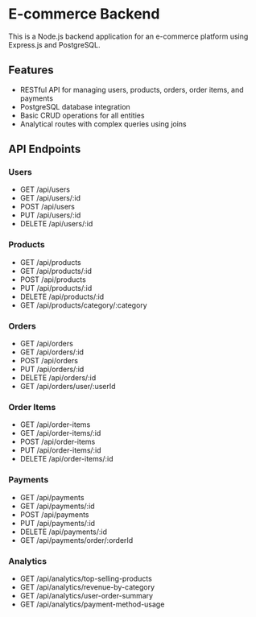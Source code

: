 # E-commerce Backend

This is a Node.js backend application for an e-commerce platform using Express.js and PostgreSQL.

## Features

- RESTful API for managing users, products, orders, order items, and payments
- PostgreSQL database integration
- Basic CRUD operations for all entities
- Analytical routes with complex queries using joins

## API Endpoints

### Users
- GET /api/users
- GET /api/users/:id
- POST /api/users
- PUT /api/users/:id
- DELETE /api/users/:id

### Products
- GET /api/products
- GET /api/products/:id
- POST /api/products
- PUT /api/products/:id
- DELETE /api/products/:id
- GET /api/products/category/:category

### Orders
- GET /api/orders
- GET /api/orders/:id
- POST /api/orders
- PUT /api/orders/:id
- DELETE /api/orders/:id
- GET /api/orders/user/:userId

### Order Items
- GET /api/order-items
- GET /api/order-items/:id
- POST /api/order-items
- PUT /api/order-items/:id
- DELETE /api/order-items/:id

### Payments
- GET /api/payments
- GET /api/payments/:id
- POST /api/payments
- PUT /api/payments/:id
- DELETE /api/payments/:id
- GET /api/payments/order/:orderId

### Analytics
- GET /api/analytics/top-selling-products
- GET /api/analytics/revenue-by-category
- GET /api/analytics/user-order-summary
- GET /api/analytics/payment-method-usage
